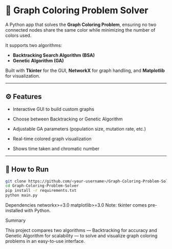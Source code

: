 # 🎨 Graph Coloring Problem Solver

A Python app that solves the **Graph Coloring Problem**, ensuring no two connected nodes share the same color while minimizing the number of colors used.

It supports two algorithms:
- **Backtracking Search Algorithm (BSA)**
- **Genetic Algorithm (GA)**

Built with **Tkinter** for the GUI, **NetworkX** for graph handling, and **Matplotlib** for visualization.

---

## ⚙️ Features

- Interactive GUI to build custom graphs  

- Choose between Backtracking or Genetic Algorithm  

- Adjustable GA parameters (population size, mutation rate, etc.)  

- Real-time colored graph visualization  

- Shows time taken and chromatic number  

---

## 🚀 How to Run

```bash
git clone https://github.com/<your-username>/Graph-Coloring-Problem-Solver.git
cd Graph-Coloring-Problem-Solver
pip install -r requirements.txt
python main.py
```


Dependencies
networkx>=3.0
matplotlib>=3.0
Note: tkinter comes pre-installed with Python.

Summary

This project compares two algorithms — Backtracking for accuracy and Genetic Algorithm for scalability — to solve and visualize graph coloring problems in an easy-to-use interface.

